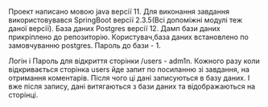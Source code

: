 Проект написано мовою java версії 11. 
Для виконання завдання використовувався SpringBoot версії 2.3.5(Всі допоміжні модулі теж даної версії).
База даних Postgres версії 12. Дамп бази даних прикріплено до репозиторію. Користувач,база даних встановлено по замовчуванню postgres. Пароль до бази - 1.

Логін і Пароль для відкриття сторінки /users - adm1n.
Кожного разу коли відкривається сторінка users йде запит по посиланню зі завдання, на отримання коментарів. Після чого ці дані записуються в базу даних. І вже після запису, дані витягаються з бази даних та відображаються на сторінці.
